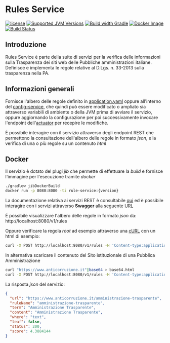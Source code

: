 # Rules Service
[![license](https://img.shields.io/badge/License-AGPL%20v3-blue.svg?logo=gnu&style=for-the-badge)](https://github.com/consiglionazionaledellericerche/cool-jconon/blob/master/LICENSE)
[![Supported JVM Versions](https://img.shields.io/badge/JVM-21-brightgreen.svg?style=for-the-badge&logo=Java)](https://openjdk.java.net/install/)
[![Build width Gradle](https://img.shields.io/badge/gradle-02303A?style=for-the-badge&logo=gradle&logoColor=white)](https://gradle.org/)
[![Docker Image](https://img.shields.io/badge/Docker-2CA5E0?style=for-the-badge&logo=docker&logoColor=white)](../../pkgs/container/rule-service)
[![Build Status](https://github.com/cnr-anac/rule-service/actions/workflows/build.yml/badge.svg)](https://github.com/cnr-anac/rule-service/actions/workflows/build.yml)

## Introduzione
Rules Service è parte della suite di servizi per la verifica delle informazioni sulla Trasparenza dei siti web 
delle Pubbliche amministrazioni italiane.
Definisce e implementa le regole relative al D.Lgs. n. 33-2013 sulla trasparenza nella PA.

## Informazioni generali
Fornisce l'albero delle regole definito in [application.yaml](src/main/resources/application.yaml) oppure all'interno del [config-service](../../../config-service),
che quindi può essere modificato o ampliato sia attraverso variabili di ambiente o della JVM prima di avviare il servizio,
oppure aggiornando la configurazione per poi successivamente invocare l'endpoint dell'[actuator](http://localhost:8080/actuator/refresh) per recepire le modifiche. 

É possibile interagire con il servizio attraverso degli endpoint REST che permettono la consultazione dell'albero
delle regole in formato _json_, e la verifica di una o più regole su un contenuto _html_  

## Docker
Il servizio è dotato del plugi _jib_  che permette di effettuare la _build_ e fornisce l'immagine per l'esecuzione tramite _docker_
```bash
./gradlew jibDockerBuild
docker run -p 8080:8080 -ti rule-service:{version}
```
La documentazione relativa ai servizi REST è consultabile [qui](http://localhost:8080/api-docs) ed è possibile interagire
con i servizi attraverso **Swagger** alla seguente [URL](http://localhost:8080/swagger-ui/index.html)

É possibile visualizzare l'albero delle regole in formato _json_ da: http://localhost:8080/v1/rules

Oppure verificare la regola _root_ ad esempio attraverso una [cURL](https://it.wikipedia.org/wiki/Curl) con un html di esempio:
```bash
curl -X POST http://localhost:8080/v1/rules -H 'Content-type:application/json' --data 'PGh0bWw+CiAgICA8aGVhZD4KICAgICAgICA8dGl0bGU+R2VuZXJpY2EgQW1taW5pc3RyYXppb25lPC90aXRsZT4KICAgIDwvaGVhZD4KICAgIDxib2R5PgogICAgICAgIDxwPlBhcnNlZCBIVE1MIGludG8gYSBkb2MuPC9wPgogICAgICAgIDxhIGhyZWY9Ii9hbW1pbmlzdHJhemlvbmUiPkFtbWluaXN0cmF6aW9uZSBUcmFzcGFyZW50ZTwvYT4KICAgICAgICA8YSBocmVmPSIvcHJvZ3JhbW1hdHJhc3BhcmVuemEiPlByb2dyYW1tYSBwZXIgbGEgVHJhc3BhcmVuemE8L2E+CiAgICA8L2JvZHk+CjwvaHRtbD4='| jq .
```
In alternativa scaricare il contenuto del Sito istituzionale di una Pubblica Amministrazione
```bash
curl "https://www.anticorruzione.it"|base64 > base64.html
curl -X POST http://localhost:8080/v1/rules -H 'Content-type:application/json' --data @base64.html |jq .
```
La risposta _json_ del servizio: 
```json
{
  "url": "https://www.anticorruzione.it/amministrazione-trasparente",
  "ruleName": "amministrazione-trasparente",
  "term": "Amministrazione Trasparente",
  "content": "Amministrazione Trasparente",
  "where": "text",
  "leaf": false,
  "status": 200,
  "score": 4.3884144
}
```